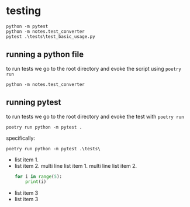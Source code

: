# testing

```
python -m pytest
python -m notes.test_converter
pytest .\tests\test_basic_usage.py
```

## running a python file
to run tests we go to the root directory and evoke the script using `poetry run`
```
python -m notes.test_converter
```


## running pytest
to run tests we go to the root directory and evoke the
test with `poetry run`

```
poetry run python -m pytest .
```
specifically:
```
poetry run python -m pytest .\tests\
```

            
- list item 1.
- list item 2.
  multi line list item 1.
  multi line list item 2.
  ```python
  for i in range(5):
      print(i)
  ```
- list item 3
- list item 3
            